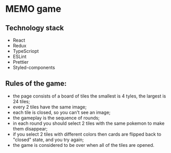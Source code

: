 # MEMO game

## Technology stack

- React
- Redux
- TypeScriopt
- ESLint
- Prettier
- Styled-components

## Rules of the game:

- the page consists of a board of tiles the smallest is 4 tyles, the largest is 24 tiles;
- every 2 tiles have the same image;
- each tile is closed, so you can't see an image;
- the gameplay is the sequence of rounds;
- in each round you should select 2 tiles with the same pokemon to make them disappear;
- if you select 2 tiles with different colors then cards are flipped back to "closed" state, and you try again;
- the game is considered to be over when all of the tiles are opened.